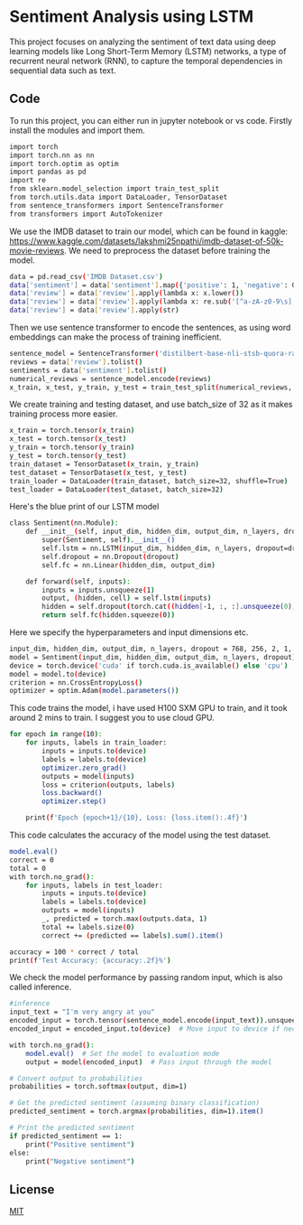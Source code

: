 # Sentiment Analysis using LSTM

This project focuses on analyzing the sentiment of text data using deep learning models like Long Short-Term Memory (LSTM) networks, a type of recurrent neural network (RNN), to capture the temporal dependencies in sequential data such as text.


## Code

To run this project, you can either run in jupyter notebook or vs code. Firstly install the modules and import them.

```bash
import torch
import torch.nn as nn
import torch.optim as optim
import pandas as pd
import re
from sklearn.model_selection import train_test_split
from torch.utils.data import DataLoader, TensorDataset
from sentence_transformers import SentenceTransformer
from transformers import AutoTokenizer
```
We use the IMDB dataset to train our model, which can be found in kaggle: https://www.kaggle.com/datasets/lakshmi25npathi/imdb-dataset-of-50k-movie-reviews. We need to preprocess the dataset before training the model.
```bash
data = pd.read_csv('IMDB Dataset.csv')
data['sentiment'] = data['sentiment'].map({'positive': 1, 'negative': 0})
data['review'] = data['review'].apply(lambda x: x.lower())
data['review'] = data['review'].apply(lambda x: re.sub('[^a-zA-z0-9\s]','',x))
data['review'] = data['review'].apply(str)
```
Then we use sentence transformer to encode the sentences, as using word embeddings can make the process of training inefficient.
```bash
sentence_model = SentenceTransformer('distilbert-base-nli-stsb-quora-ranking')
reviews = data['review'].tolist()
sentiments = data['sentiment'].tolist()
numerical_reviews = sentence_model.encode(reviews)
x_train, x_test, y_train, y_test = train_test_split(numerical_reviews, sentiments, test_size=0.2, random_state=42)

```
We create training and testing dataset, and use batch_size of 32 as it makes training process more easier.
```bash
x_train = torch.tensor(x_train)
x_test = torch.tensor(x_test)
y_train = torch.tensor(y_train)
y_test = torch.tensor(y_test)
train_dataset = TensorDataset(x_train, y_train)
test_dataset = TensorDataset(x_test, y_test)
train_loader = DataLoader(train_dataset, batch_size=32, shuffle=True)
test_loader = DataLoader(test_dataset, batch_size=32)
```
Here's the blue print of our LSTM model
```bash
class Sentiment(nn.Module):
    def __init__(self, input_dim, hidden_dim, output_dim, n_layers, dropout=0.5):
        super(Sentiment, self).__init__()
        self.lstm = nn.LSTM(input_dim, hidden_dim, n_layers, dropout=dropout, batch_first=True)
        self.dropout = nn.Dropout(dropout)
        self.fc = nn.Linear(hidden_dim, output_dim)

    def forward(self, inputs):
        inputs = inputs.unsqueeze(1)
        output, (hidden, cell) = self.lstm(inputs)
        hidden = self.dropout(torch.cat((hidden[-1, :, :].unsqueeze(0),), dim=1))
        return self.fc(hidden.squeeze(0))
```
Here we specify the hyperparameters and input dimensions etc.
```bash
input_dim, hidden_dim, output_dim, n_layers, dropout = 768, 256, 2, 1, 0.5
model = Sentiment(input_dim, hidden_dim, output_dim, n_layers, dropout)
device = torch.device('cuda' if torch.cuda.is_available() else 'cpu')
model = model.to(device)
criterion = nn.CrossEntropyLoss()
optimizer = optim.Adam(model.parameters())
```
This code trains the model, i have used H100 SXM GPU to train, and it took around 2 mins to train. I suggest you to use cloud GPU.
```bash
for epoch in range(10):
    for inputs, labels in train_loader:
        inputs = inputs.to(device)
        labels = labels.to(device)
        optimizer.zero_grad()
        outputs = model(inputs)
        loss = criterion(outputs, labels)
        loss.backward()
        optimizer.step()

    print(f'Epoch {epoch+1}/{10}, Loss: {loss.item():.4f}')
```
This code calculates the accuracy of the model using the test dataset.
```bash
model.eval()
correct = 0
total = 0
with torch.no_grad():
    for inputs, labels in test_loader:
        inputs = inputs.to(device)
        labels = labels.to(device)
        outputs = model(inputs)
        _, predicted = torch.max(outputs.data, 1)
        total += labels.size(0)
        correct += (predicted == labels).sum().item()

accuracy = 100 * correct / total
print(f'Test Accuracy: {accuracy:.2f}%')
```
We check the model performance by passing random input, which is also called inference.
```bash
#inference
input_text = "I'm very angry at you"
encoded_input = torch.tensor(sentence_model.encode(input_text)).unsqueeze(0)  # Add batch dimension
encoded_input = encoded_input.to(device)  # Move input to device if necessary

with torch.no_grad():  
    model.eval()  # Set the model to evaluation mode
    output = model(encoded_input)  # Pass input through the model

# Convert output to probabilities
probabilities = torch.softmax(output, dim=1)

# Get the predicted sentiment (assuming binary classification)
predicted_sentiment = torch.argmax(probabilities, dim=1).item()

# Print the predicted sentiment
if predicted_sentiment == 1:
    print("Positive sentiment")
else:
    print("Negative sentiment")
```
## License

[MIT](https://choosealicense.com/licenses/mit/)


